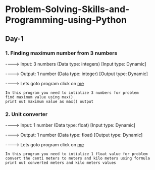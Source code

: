 # Problem-Solving-Skills-and-Programming-using-Python
## Day-1
### 1. Finding maximum number from 3 numbers
----> Input: 3 numbers (Data type: integers) [Input type: Dynamic]

----> Output: 1 number (Data type: integer) [Output type: Dynamic]

----> Lets goto program click on [me](https://github.com/SatyanarayanaMutta/Problem-Solving-Skills-and-Programming-using-Python/blob/master/max%20of%203%20numbers.py)	
```
In this program you need to intialize 3 numbers for problem
find maximum value using max() 
print out maximum value as max() output
```

### 2. Unit converter
----> Input: 1 number (Data type: float) [Input type: Dynamic]

----> Output: 1 number (Data type: float) [Output type: Dynamic]

----> Lets goto program click on [me](https://github.com/SatyanarayanaMutta/Problem-Solving-Skills-and-Programming-using-Python/blob/master/distance%20converter.py)	
```
In this program you need to intialize 1 float value for problem
convert the centi meters to meters and kilo meters using formula 
print out converted meters and kilo meters values
```

